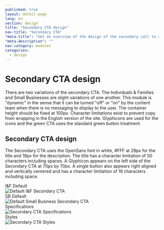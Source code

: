 ```yaml
---
published: true
layout: detail-page
lang: en
section: design
title: "Secondary CTA design"
nav-title: "Secondary CTA"
"meta-title": "Get an overview of the design of the secondary call to action areas used on HealthCare.gov landing pages"
"meta-description": ""
nav-category: modules
categories:
  - design
---
```


# Secondary CTA design

<div class="intro">
There are two variations of the secondary CTA. The Individuals &amp; Families and Small Businesses are slight variations of one another. This module is "dynamic" in the sense that it can be turned "off" or "on" by the content team when there is no messaging to display to the user. The container height should be fixed at 100px. Character limitations exist to prevent copy from wrapping in the English version of the site. Glyphicons are used for the icons and the green CTA uses the standard green button treatment.
</div>

<div class="hr"></div>

## Secondary CTA design

The Secondary CTA uses the OpenSans font in white, #FFF at 28px for the title and 18px for the description. The title has a character limitation of 50 characters including spaces. A Glyphicon appears on the left side of the Secondary CTA at 70px by 70px. A single button also appears right aligned and vertically centered and has a character limitation of 18 characters including space.
<div class="caption">I&amp;F Default</div>
<img class="full" src="{{site.baseurl}}/images/design/modules/secondary-cta/1_Default.png" alt="Default I&F Secondary CTA"/>

<div class="caption">SB Default</div>
<img class="full" src="{{site.baseurl}}/images/design/modules/secondary-cta/2_SBDefault.png" alt="Default Small Business Secondary CTA"/>

<div class="caption">Specifications</div>
<img class="full" src="{{site.baseurl}}/images/design/modules/secondary-cta/3_Specs.png" alt="Secondary CTA Specifications"/>

<div class="caption">Styles</div>
<img class="full" src="{{site.baseurl}}/images/design/modules/secondary-cta/4_Styles.png" alt="Secondary CTA Styles"/>

